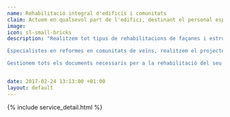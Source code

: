 ```yaml
---
name: Rehabilitació integral d'edificis i comunitats
claim: Actuem en qualsevol part de l'edifici, destinant el personal especialitzat per a cada tipus d'intervenció i incorporant les tecnologies més avançades.
image: 
icon: sl-small-bricks
description: "Realitzem tot tipus de rehabilitacions de façanes i estructures en edificis, locals o habitatges.

Especialistes en reformes en comunitats de veïns, realitzem el projecte de arquitectura, l'estudi de seguretat i l'execució de l'obra. Més de 10 anys d'experiència en el sector ens avalen.

Gestionem tots els documents necessaris per a la rehabilitació del seu habitatge o edifici: Informes tècnics, permisos, subvencions, etc."


date: 2017-02-24 13:13:00 +01:00
layout: default
---
```


{% include service_detail.html %}
